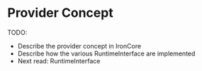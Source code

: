 # Provider Concept

TODO: 

* Describe the provider concept in IronCore
* Describe how the various RuntimeInterface are implemented
* Next read: RuntimeInterface